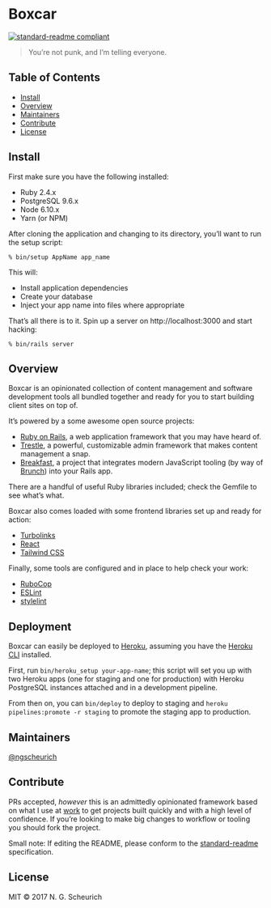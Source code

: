 # Boxcar

[![standard-readme compliant](https://img.shields.io/badge/standard--readme-OK-green.svg?style=flat-square)](https://github.com/RichardLitt/standard-readme)

> You’re not punk, and I’m telling everyone.

## Table of Contents

* [Install](#install)
* [Overview](#overview)
* [Maintainers](#maintainers)
* [Contribute](#contribute)
* [License](#license)

## Install

First make sure you have the following installed:

* Ruby 2.4.x
* PostgreSQL 9.6.x
* Node 6.10.x
* Yarn (or NPM)

After cloning the application and changing to its directory, you’ll want to run
the setup script:

```
% bin/setup AppName app_name
```

This will:

* Install application dependencies
* Create your database
* Inject your app name into files where appropriate

That’s all there is to it. Spin up a server on http://localhost:3000 and
start hacking:

```
% bin/rails server
```

## Overview

Boxcar is an opinionated collection of content management and software
development tools all bundled together and ready for you to start building
client sites on top of.

It’s powered by a some awesome open source projects:

* [Ruby on Rails](http://rubyonrails.org/), a web application framework
  that you may have heard of.
* [Trestle](https://trestle.io/), a powerful, customizable admin framework
  that makes content management a snap.
* [Breakfast](http://breakfast.devlocker.io/), a project that integrates
  modern JavaScript tooling (by way of [Brunch](http://brunch.io/)) into
  your Rails app.

There are a handful of useful Ruby libraries included; check the Gemfile
to see what’s what.

Boxcar also comes loaded with some frontend libraries set up and ready for
action:

* [Turbolinks](https://github.com/turbolinks/turbolinks)
* [React](https://reactjs.org/)
* [Tailwind CSS](https://tailwindcss.com/)

Finally, some tools are configured and in place to help check your work:

* [RuboCop](https://github.com/bbatsov/rubocop)
* [ESLint](https://eslint.org/)
* [stylelint](https://stylelint.io/)

## Deployment

Boxcar can easily be deployed to [Heroku](https://www.heroku.com/), assuming
you have the [Heroku CLI](https://devcenter.heroku.com/articles/heroku-cli)
installed.

First, run `bin/heroku_setup your-app-name`; this script will set you up with
two Heroku apps (one for staging and one for production) with Heroku
PostgreSQL instances attached and in a development pipeline.

From then on, you can `bin/deploy` to deploy to staging and `heroku
pipelines:promote -r staging` to promote the staging app to production.

## Maintainers

[@ngscheurich](https://github.com/ngscheurich)

## Contribute

PRs accepted, *however* this is an admittedly opinionated framework based
on what I use at [work](http://theadvocate.com) to get projects built
quickly and with a high level of confidence. If you’re looking to make big
changes to workflow or tooling you should fork the project.

Small note: If editing the README, please conform to the
[standard-readme](https://github.com/RichardLitt/standard-readme)
specification.

## License

MIT © 2017 N. G. Scheurich
